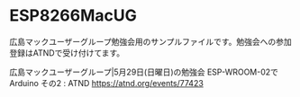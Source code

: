 # ESP8266MacUG

広島マックユーザーグループ勉強会用のサンプルファイルです。勉強会への参加登録はATNDで受け付けてます。

広島マックユーザーグループ|5月29日(日曜日)の勉強会 ESP-WROOM-02でArduino その2 : ATND
https://atnd.org/events/77423
